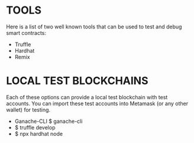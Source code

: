 # TOOLS #
Here is a list of two well known tools that can be used to test and debug smart contracts:
* Truffle
* Hardhat
* Remix

# LOCAL TEST BLOCKCHAINS #
Each of these options can provide a local test blockchain with test accounts.
You can import these test accounts into Metamask (or any other wallet) for testing.
* Ganache-CLI
  $ ganache-cli
* $ truffle develop
* $ npx hardhat node